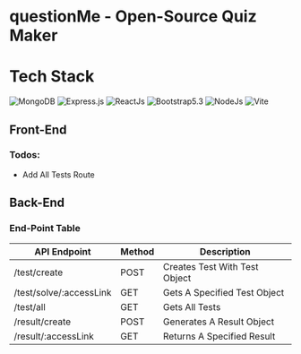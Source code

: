 # questionMe - Open-Source Quiz Maker

# Tech Stack

![MongoDB](https://img.shields.io/badge/MongoDB-4EA94B?style=for-the-badge&logo=mongodb&logoColor=white)
![Express.js](https://img.shields.io/badge/express.js-%23404d59.svg?style=for-the-badge&logo=express&logoColor=%2361DAFB)
![ReactJs](https://img.shields.io/badge/React-20232A?style=for-the-badge&logo=react&logoColor=61DAFB)
![Bootstrap5.3](https://img.shields.io/badge/bootstrap-%238511FA.svg?style=for-the-badge&logo=bootstrap&logoColor=white)
![NodeJs](https://img.shields.io/badge/Node.js-43853D?style=for-the-badge&logo=node.js&logoColor=white)
![Vite](https://img.shields.io/badge/vite-%23646CFF.svg?style=for-the-badge&logo=vite&logoColor=white)

## Front-End

### Todos:

- Add All Tests Route

## Back-End

### End-Point Table

| API Endpoint            | Method | Description                   |
| ----------------------- | ------ | ----------------------------- |
| /test/create            | POST   | Creates Test With Test Object |
| /test/solve/:accessLink | GET    | Gets A Specified Test Object  |
| /test/all               | GET    | Gets All Tests                |
| /result/create          | POST   | Generates A Result Object     |
| /result/:accessLink     | GET    | Returns A Specified Result    |
